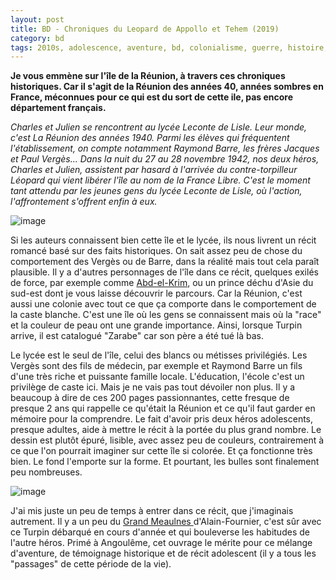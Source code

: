 ```yaml
---
layout: post
title: BD - Chroniques du Leopard de Appollo et Tehem (2019)
category: bd
tags: 2010s, adolescence, aventure, bd, colonialisme, guerre, histoire,
---
```


**Je vous emmène sur l'île de la Réunion, à travers ces chroniques historiques. Car il s'agit de la Réunion des années 40, années sombres en France, méconnues pour ce qui est du sort de cette ile, pas encore département français.**

*Charles et Julien se rencontrent au lycée Leconte de Lisle. Leur monde, c'est La Réunion des années 1940. Parmi les élèves qui fréquentent l'établissement, on compte notamment Raymond Barre, les frères Jacques et Paul Vergès... Dans la nuit du 27 au 28 novembre 1942, nos deux héros, Charles et Julien, assistent par hasard à l'arrivée du contre-torpilleur Léopard qui vient libérer l'île au nom de la France Libre. C'est le moment tant attendu par les jeunes gens du lycée Leconte de Lisle, où l'action, l'affrontement s'offrent enfin à eux.*

![image](https://filedn.eu/llqi9IBxlYouGRXYG2xlROb/img/2020/leopard1.jpg)

Si les auteurs connaissent bien cette île et le lycée, ils nous livrent un récit romancé basé sur des faits historiques. On sait assez peu de chose du comportement des Vergès ou de Barre, dans la réalité mais tout cela paraît plausible. Il y a d'autres personnages de l'île dans ce récit, quelques exilés de force, par exemple comme <a href="https://fr.wikipedia.org/wiki/Abdelkrim_al-Khattabi">Abd-el-Krim</a>, ou un prince déchu d'Asie du sud-est dont je vous laisse découvrir le parcours. Car la Réunion, c'est aussi une colonie avec tout ce que ça comporte dans le comportement de la caste blanche. C'est une île où les gens se connaissent mais où la "race" et la couleur de peau ont une grande importance. Ainsi, lorsque Turpin arrive, il est catalogué "Zarabe" car son père a été tué là bas. 

Le lycée est le seul de l'île, celui des blancs ou métisses privilégiés. Les Vergès sont des fils de médecin, par exemple et Raymond Barre un fils d'une très riche et puissante famille locale. L'éducation, l'école c'est un privilège de caste ici. Mais je ne vais pas tout dévoiler non plus. Il y a beaucoup à dire de ces 200 pages passionnantes, cette fresque de presque 2 ans qui rappelle ce qu'était la Réunion et ce qu'il faut garder en mémoire pour la comprendre. Le fait d'avoir pris deux héros adolescents, presque adultes, aide à mettre le récit à la portée du plus grand nombre. Le dessin est plutôt épuré, lisible, avec assez peu de couleurs, contrairement à ce que l'on pourrait imaginer sur cette île si colorée. Et ça fonctionne très bien. Le fond l'emporte sur la forme. Et pourtant, les bulles sont finalement peu nombreuses.

![image](https://filedn.eu/llqi9IBxlYouGRXYG2xlROb/img/2020/leopard2.jpg)

J'ai mis juste un peu de temps à entrer dans ce récit, que j'imaginais autrement. Il y a un peu du <a href="https://fr.wikipedia.org/wiki/Le_Grand_Meaulnes">Grand Meaulnes </a>d'Alain-Fournier, c'est sûr avec ce Turpin débarqué en cours d'année et qui bouleverse les habitudes de l'autre héros. Primé à Angoulême, cet ouvrage le mérite pour ce mélange d'aventure, de témoignage historique et de récit adolescent (il y a tous les "passages" de cette période de la vie). 
